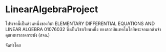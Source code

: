 # LinearAlgebraProject

โปรเจคนี้เป็นส่วนหนึ่งของวิชา ELEMENTARY DIFFERENTIAL EQUATIONS AND LINEAR ALGEBRA 01076032
ซึ่งเป็นวิชาเรียนหนึ่ง ของสถาบันเทคโนโลยีพระจอมเกล้าเจ้าคุณทหารลาดกระบัง (สจล.)

จัดทำโดย

